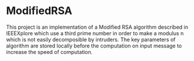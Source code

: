 # ModifiedRSA
This project is an implementation of a Modified RSA algorithm described in IEEEXplore which use a third prime number in order to make a modulus n which is not easily decomposible by intruders. The key parameters of algorithm are stored locally before the computation on input message to increase the speed of computation.
